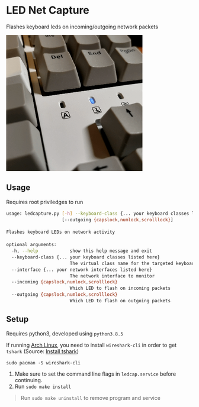 # LED Net Capture

Flashes keyboard leds on incoming/outgoing network packets

![demo](demo.gif)

## Usage

Requires root priviledges to run

```bash
usage: ledcapture.py [-h] --keyboard-class {... your keyboard classes listed here} --interface {... your network interfaces listed here} [--incoming {capslock,numlock,scrolllock}]
                     [--outgoing {capslock,numlock,scrolllock}]

Flashes keyboard LEDs on network activity

optional arguments:
  -h, --help            show this help message and exit
  --keyboard-class {... your keyboard classes listed here}
                        The virtual class name for the targeted keyboard
  --interface {... your network interfaces listed here}
                        The network interface to monitor
  --incoming {capslock,numlock,scrolllock}
                        Which LED to flash on incoming packets
  --outgoing {capslock,numlock,scrolllock}
                        Which LED to flash on outgoing packets
```

## Setup

Requires python3, developed using `python3.8.5`

If running [Arch Linux](https://archlinux.org/), you need to install `wireshark-cli` in order to get `tshark` (Source: [Install tshark](https://tshark.dev/setup/install/))

```
sudo pacman -S wireshark-cli
``` 

1. Make sure to set the command line flags in `ledcap.service` before continuing.
2. Run `sudo make install`

> Run `sudo make uninstall` to remove program and service
